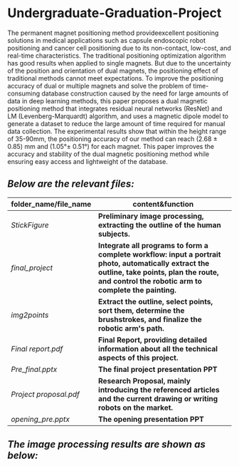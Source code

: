 # Undergraduate-Graduation-Project
  The permanent magnet positioning method provideexcellent positioning solutions in medical applications such as capsule endoscopic robot positioning and cancer cell positioning due to its non-contact, low-cost, and real-time characteristics. The traditional positioning optimization algorithm has good results when applied to single magnets. But due to the uncertainty of the position and orientation of dual 
 magnets, the positioning effect of traditional methods cannot meet expectations. To improve the positioning accuracy of dual or multiple magnets and solve the problem of time-consuming database construction caused by the need for large amounts of data in deep learning methods, this paper proposes a dual magnetic positioning method that integrates residual neural networks (ResNet) and LM (Levenberg-Marquardt) algorithm, and uses a magnetic dipole model to generate a dataset to reduce the large amount of time required for manual data collection. The experimental results show that within the height range of 35-90mm, the positioning accuracy of our method can reach (2.68 ± 0.85) mm and (1.05°± 0.51°) for each magnet. This paper improves the accuracy and stability of the dual magnetic positioning method while ensuring easy access and lightweight of the database.



## **_Below are the relevant files:_**

|folder_name/file_name|content&function|
|------|-----|
|_StickFigure_|**Preliminary image processing, extracting the outline of the human subjects.**|
|_final_project_|**Integrate all programs to form a complete workflow: input a portrait photo, automatically extract the outline, take points, plan the route, and control the robotic arm to complete the painting.**|
|_img2points_|**Extract the outline, select points, sort them, determine the brushstrokes, and finalize the robotic arm's path.**|
|_Final report.pdf_|**Final Report, providing detailed information about all the technical aspects of this project.**|
|_Pre_final.pptx_|**The final project presentation PPT**|
|_Project proposal.pdf_|**Research Proposal, mainly introducing the referenced articles and the current drawing or writing robots on the market.**|
|_opening_pre.pptx_|**The opening presentation PPT**|

## **_The image processing results are shown as below:_**

<div align=center>
<img src=""D:\Desktop\1.png""  />
</div>
